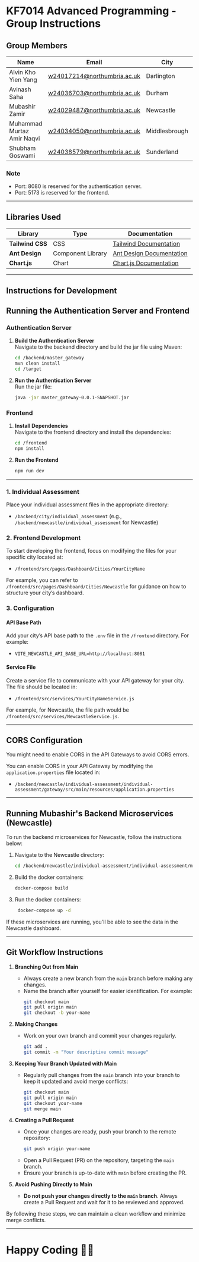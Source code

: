 # KF7014 Advanced Programming - Group Instructions

## Group Members

| Name                       | Email                       | City          | Ports |
|----------------------------|-----------------------------|---------------|-------|
| Alvin Kho Yien Yang        | w24017214@northumbria.ac.uk | Darlington    |       |  
| Avinash Saha               | w24036703@northumbria.ac.uk | Durham        |       | 
| Mubashir Zamir             | w24029487@northumbria.ac.uk | Newcastle     | 8081  | 
| Muhammad Murtaz Amir Naqvi | w24034050@northumbria.ac.uk | Middlesbrough |       |   
| Shubham Goswami            | w24038579@northumbria.ac.uk | Sunderland    |       |

### Note

- Port: 8080 is reserved for the authentication server.
- Port: 5173 is reserved for the frontend.

---

## Libraries Used

| Library          | Type              | Documentation                                      |
|------------------|-------------------|----------------------------------------------------|
| **Tailwind CSS** | CSS               | [Tailwind Documentation](https://tailwindcss.com/) |
| **Ant Design**   | Component Library | [Ant Design Documentation](https://ant.design/)    |
| **Chart.js**     | Chart             | [Chart.js Documentation](https://www.chartjs.org/) |

---

## Instructions for Development

## Running the Authentication Server and Frontend

### Authentication Server

1. **Build the Authentication Server**  
   Navigate to the backend directory and build the jar file using Maven:

   ```bash
   cd /backend/master_gateway
   mvn clean install
   cd /target

2. **Run the Authentication Server**  
   Run the jar file:

   ```bash
   java -jar master_gateway-0.0.1-SNAPSHOT.jar
   ```

### Frontend

1. **Install Dependencies**  
   Navigate to the frontend directory and install the dependencies:

   ```bash
   cd /frontend
   npm install
   ```

2. **Run the Frontend**

   ```bash
   npm run dev
   ```

---

### 1. Individual Assessment

Place your individual assessment files in the appropriate directory:

- `/backend/city/individual_assessment` (e.g., `/backend/newcastle/individual_assessment` for Newcastle)

### 2. Frontend Development

To start developing the frontend, focus on modifying the files for your specific city located at:

- `/frontend/src/pages/Dashboard/Cities/YourCityName`

For example, you can refer to `/frontend/src/pages/Dashboard/Cities/Newcastle` for guidance on how to structure your
city’s dashboard.

### 3. Configuration

#### API Base Path

Add your city’s API base path to the `.env` file in the `/frontend` directory. For example:

- `VITE_NEWCASTLE_API_BASE_URL=http://localhost:8081`

#### Service File

Create a service file to communicate with your API gateway for your city. The file should be located in:

- `/frontend/src/services/YourCityNameService.js`

For example, for Newcastle, the file path would be `/frontend/src/services/NewcastleService.js`.

---

## CORS Configuration

You might need to enable CORS in the API Gateways to avoid CORS errors.

You can enable CORS in your API Gateway by modifying the `application.properties` file located in:

- `/backend/newcastle/individual-assessment/individual-assessment/gateway/src/main/resources/application.properties`

---

## Running Mubashir's Backend Microservices (Newcastle)

To run the backend microservices for Newcastle, follow the instructions below:

1. Navigate to the Newcastle directory:

   ```bash
   cd /backend/newcastle/individual-assessment/individual-assessment/main
   ```
2. Build the docker containers:

   ```bash
   docker-compose build
   ```

3. Run the docker containers:

   ```bash
    docker-compose up -d
    ```

If these microservices are running, you'll be able to see the data in the Newcastle dashboard.
   
---

## Git Workflow Instructions

1. **Branching Out from Main**
   - Always create a new branch from the `main` branch before making any changes.
   - Name the branch after yourself for easier identification. For example:
     ```bash
     git checkout main
     git pull origin main
     git checkout -b your-name
     ```

2. **Making Changes**
   - Work on your own branch and commit your changes regularly.
     ```bash
     git add .
     git commit -m "Your descriptive commit message"
     ```

3. **Keeping Your Branch Updated with Main**
   - Regularly pull changes from the `main` branch into your branch to keep it updated and avoid merge conflicts:
     ```bash
     git checkout main
     git pull origin main
     git checkout your-name
     git merge main
     ```

4. **Creating a Pull Request**
   - Once your changes are ready, push your branch to the remote repository:
     ```bash
     git push origin your-name
     ```
   - Open a Pull Request (PR) on the repository, targeting the `main` branch.
   - Ensure your branch is up-to-date with `main` before creating the PR.

5. **Avoid Pushing Directly to Main**
   - **Do not push your changes directly to the `main` branch**. Always create a Pull Request and wait for it to be reviewed and approved.

By following these steps, we can maintain a clean workflow and minimize merge conflicts.

---

# Happy Coding 🧑‍💻
